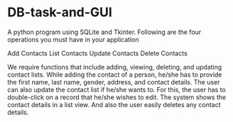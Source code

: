 # DB-task-and-GUI 
A python program using SQLite and Tkinter. Following are the four operations you must have in your application

Add Contacts
List Contacts
Update Contacts
Delete Contacts 

We require functions that include adding, viewing, deleting, and updating contact lists. While adding the contact of a person, he/she has to provide the first name, last name, gender, address, and contact details. The user can also update the contact list if he/she wants to. For this, the user has to double-click on a record that he/she wishes to edit. The system shows the contact details in a list view. And also the user easily deletes any contact details.
